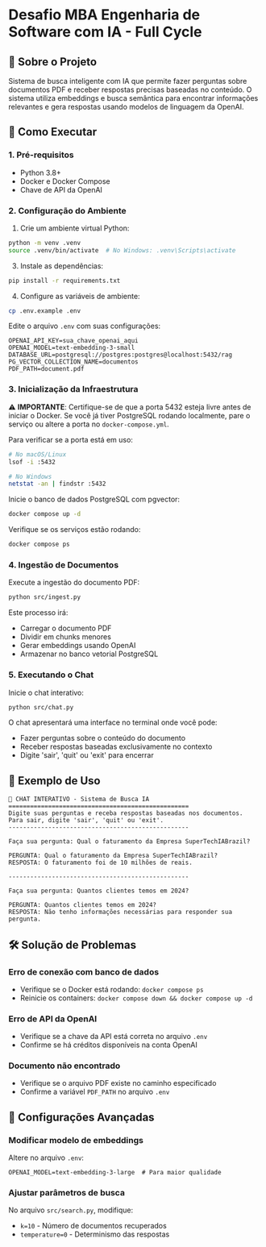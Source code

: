 # Desafio MBA Engenharia de Software com IA - Full Cycle

## 🎯 Sobre o Projeto

Sistema de busca inteligente com IA que permite fazer perguntas sobre documentos PDF e receber respostas precisas baseadas no conteúdo. O sistema utiliza embeddings e busca semântica para encontrar informações relevantes e gera respostas usando modelos de linguagem da OpenAI.

## 🚀 Como Executar

### 1. Pré-requisitos

- Python 3.8+
- Docker e Docker Compose
- Chave de API da OpenAI

### 2. Configuração do Ambiente

1. Crie um ambiente virtual Python:
```bash
python -m venv .venv
source .venv/bin/activate  # No Windows: .venv\Scripts\activate
```

3. Instale as dependências:
```bash
pip install -r requirements.txt
```

4. Configure as variáveis de ambiente:
```bash
cp .env.example .env
```

Edite o arquivo `.env` com suas configurações:
```env
OPENAI_API_KEY=sua_chave_openai_aqui
OPENAI_MODEL=text-embedding-3-small
DATABASE_URL=postgresql://postgres:postgres@localhost:5432/rag
PG_VECTOR_COLLECTION_NAME=documentos
PDF_PATH=document.pdf
```

### 3. Inicialização da Infraestrutura

⚠️ **IMPORTANTE**: Certifique-se de que a porta 5432 esteja livre antes de iniciar o Docker. Se você já tiver PostgreSQL rodando localmente, pare o serviço ou altere a porta no `docker-compose.yml`.

Para verificar se a porta está em uso:
```bash
# No macOS/Linux
lsof -i :5432

# No Windows
netstat -an | findstr :5432
```

Inicie o banco de dados PostgreSQL com pgvector:
```bash
docker compose up -d
```

Verifique se os serviços estão rodando:
```bash
docker compose ps
```

### 4. Ingestão de Documentos

Execute a ingestão do documento PDF:
```bash
python src/ingest.py
```

Este processo irá:
- Carregar o documento PDF
- Dividir em chunks menores
- Gerar embeddings usando OpenAI
- Armazenar no banco vetorial PostgreSQL

### 5. Executando o Chat

Inicie o chat interativo:
```bash
python src/chat.py
```

O chat apresentará uma interface no terminal onde você pode:
- Fazer perguntas sobre o conteúdo do documento
- Receber respostas baseadas exclusivamente no contexto
- Digite 'sair', 'quit' ou 'exit' para encerrar


## 💬 Exemplo de Uso

```
🤖 CHAT INTERATIVO - Sistema de Busca IA
==================================================
Digite suas perguntas e receba respostas baseadas nos documentos.
Para sair, digite 'sair', 'quit' ou 'exit'.
--------------------------------------------------

Faça sua pergunta: Qual o faturamento da Empresa SuperTechIABrazil?

PERGUNTA: Qual o faturamento da Empresa SuperTechIABrazil?
RESPOSTA: O faturamento foi de 10 milhões de reais.

--------------------------------------------------

Faça sua pergunta: Quantos clientes temos em 2024?

PERGUNTA: Quantos clientes temos em 2024?
RESPOSTA: Não tenho informações necessárias para responder sua pergunta.
```

## 🛠️ Solução de Problemas

### Erro de conexão com banco de dados
- Verifique se o Docker está rodando: `docker compose ps`
- Reinicie os containers: `docker compose down && docker compose up -d`

### Erro de API da OpenAI
- Verifique se a chave da API está correta no arquivo `.env`
- Confirme se há créditos disponíveis na conta OpenAI

### Documento não encontrado
- Verifique se o arquivo PDF existe no caminho especificado
- Confirme a variável `PDF_PATH` no arquivo `.env`

## 🔧 Configurações Avançadas

### Modificar modelo de embeddings
Altere no arquivo `.env`:
```env
OPENAI_MODEL=text-embedding-3-large  # Para maior qualidade
```

### Ajustar parâmetros de busca
No arquivo `src/search.py`, modifique:
- `k=10` - Número de documentos recuperados
- `temperature=0` - Determinismo das respostas